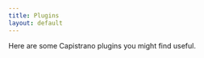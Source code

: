 ```yaml
---
title: Plugins
layout: default
---
```


Here are some Capistrano plugins you might find useful.

<div class="github-widget" data-repo="bruno-/capistrano-postgresql"></div>

<div class="github-widget" data-repo="bruno-/capistrano-unicorn-nginx"></div>

<div class="github-widget" data-repo="bruno-/capistrano-rbenv-install"></div>

<div class="github-widget" data-repo="bruno-/capistrano-safe-deploy-to"></div>

<div class="github-widget" data-repo="scottsuch/capistrano-graphite"></div>


